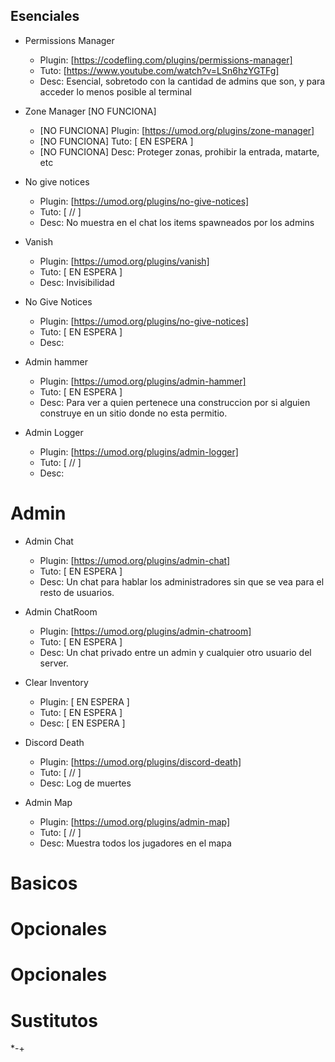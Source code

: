 ## Esenciales

* Permissions Manager 
    * Plugin: [https://codefling.com/plugins/permissions-manager]
    * Tuto:   [https://www.youtube.com/watch?v=LSn6hzYGTFg]
    * Desc:   Esencial, sobretodo con la cantidad de admins que son, y para acceder lo menos posible al terminal

* Zone Manager [NO FUNCIONA] 
    * [NO FUNCIONA] Plugin: [https://umod.org/plugins/zone-manager]
    - [NO FUNCIONA] Tuto:   [ EN ESPERA ]
    * [NO FUNCIONA] Desc:   Proteger zonas, prohibir la entrada, matarte, etc

* No give notices
    * Plugin: [https://umod.org/plugins/no-give-notices]
    * Tuto:   [ // ]
    * Desc:   No muestra en el chat los items spawneados por los admins

* Vanish
    * Plugin: [https://umod.org/plugins/vanish]
    * Tuto:   [ EN ESPERA ]
    * Desc:   Invisibilidad

* No Give Notices
    * Plugin: [https://umod.org/plugins/no-give-notices]
    * Tuto:   [ EN ESPERA ]
    * Desc:   

* Admin hammer
    * Plugin: [https://umod.org/plugins/admin-hammer]
    * Tuto:   [ EN ESPERA ]
    * Desc:   Para ver a quien pertenece una construccion por si alguien construye en un sitio donde no esta permitio.

* Admin Logger
    * Plugin: [https://umod.org/plugins/admin-logger]
    * Tuto:   [ // ]
    * Desc: 


# Admin

* Admin Chat
    * Plugin: [https://umod.org/plugins/admin-chat]
    * Tuto:   [ EN ESPERA ]
    * Desc:   Un chat para hablar los administradores sin que se vea para el resto de usuarios.

* Admin ChatRoom
    * Plugin: [https://umod.org/plugins/admin-chatroom]
    * Tuto:   [ EN ESPERA ]
    * Desc:   Un chat privado entre un admin y cualquier otro usuario del server.

* Clear Inventory
    * Plugin: [ EN ESPERA ]
    * Tuto:   [ EN ESPERA ]
    * Desc:   [ EN ESPERA ]

* Discord Death
    * Plugin: [https://umod.org/plugins/discord-death]
    * Tuto:   [ // ]
    * Desc:   Log de muertes

* Admin Map
    * Plugin: [https://umod.org/plugins/admin-map]
    * Tuto:   [ // ]
    * Desc:   Muestra todos los jugadores en el mapa

# Basicos




# Opcionales



# Opcionales

# Sustitutos

*-+
